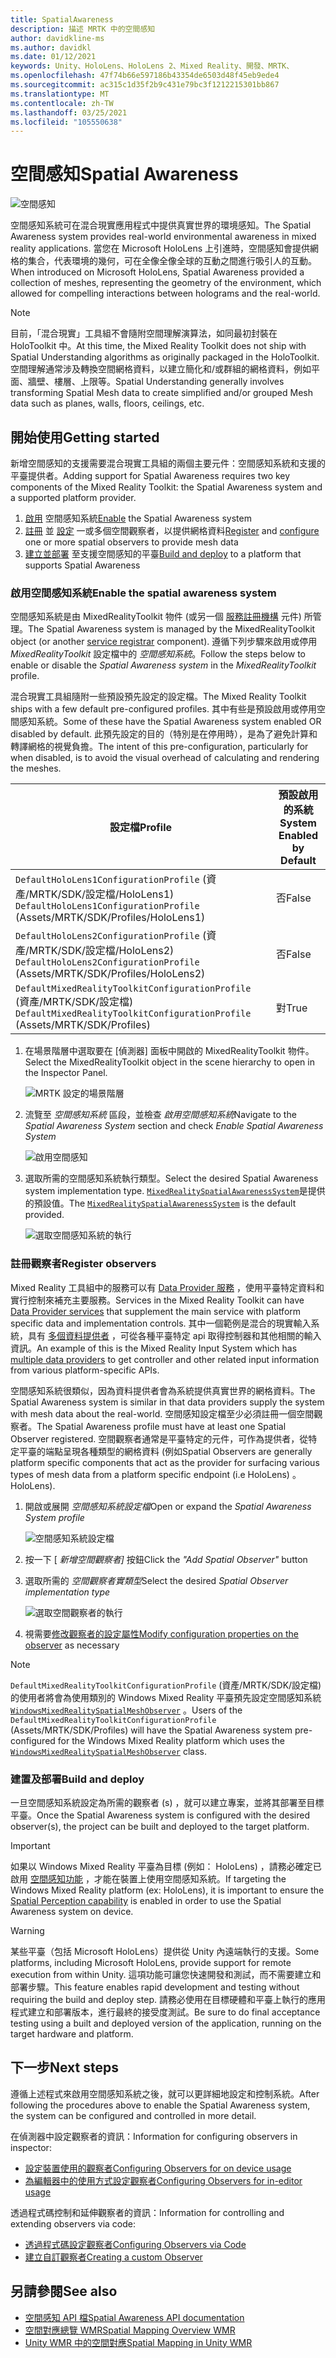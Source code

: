```yaml
---
title: SpatialAwareness
description: 描述 MRTK 中的空間感知
author: davidkline-ms
ms.author: davidkl
ms.date: 01/12/2021
keywords: Unity、HoloLens、HoloLens 2、Mixed Reality、開發、MRTK、
ms.openlocfilehash: 47f74b66e597186b43354de6503d48f45eb9ede4
ms.sourcegitcommit: ac315c1d35f2b9c431e79bc3f1212215301bb867
ms.translationtype: MT
ms.contentlocale: zh-TW
ms.lasthandoff: 03/25/2021
ms.locfileid: "105550638"
---
```

# <a name="spatial-awareness"></a><span data-ttu-id="ed524-104">空間感知</span><span class="sxs-lookup"><span data-stu-id="ed524-104">Spatial Awareness</span></span>

![空間感知](../images/spatial-awareness/MRTK_SpatialAwareness_Main.png)

<span data-ttu-id="ed524-106">空間感知系統可在混合現實應用程式中提供真實世界的環境感知。</span><span class="sxs-lookup"><span data-stu-id="ed524-106">The Spatial Awareness system provides real-world environmental awareness in mixed reality applications.</span></span> <span data-ttu-id="ed524-107">當您在 Microsoft HoloLens 上引進時，空間感知會提供網格的集合，代表環境的幾何，可在全像全像全球的互動之間進行吸引人的互動。</span><span class="sxs-lookup"><span data-stu-id="ed524-107">When introduced on Microsoft HoloLens, Spatial Awareness provided a collection of meshes, representing the geometry of the environment, which allowed for compelling interactions between holograms and the real-world.</span></span>

> [!NOTE]
> <span data-ttu-id="ed524-108">目前，「混合現實」工具組不會隨附空間理解演算法，如同最初封裝在 HoloToolkit 中。</span><span class="sxs-lookup"><span data-stu-id="ed524-108">At this time, the Mixed Reality Toolkit does not ship with Spatial Understanding algorithms as originally packaged in the HoloToolkit.</span></span> <span data-ttu-id="ed524-109">空間理解通常涉及轉換空間網格資料，以建立簡化和/或群組的網格資料，例如平面、牆壁、樓層、上限等。</span><span class="sxs-lookup"><span data-stu-id="ed524-109">Spatial Understanding generally involves transforming Spatial Mesh data to create simplified and/or grouped Mesh data such as planes, walls, floors, ceilings, etc.</span></span>

## <a name="getting-started"></a><span data-ttu-id="ed524-110">開始使用</span><span class="sxs-lookup"><span data-stu-id="ed524-110">Getting started</span></span>

<span data-ttu-id="ed524-111">新增空間感知的支援需要混合現實工具組的兩個主要元件：空間感知系統和支援的平臺提供者。</span><span class="sxs-lookup"><span data-stu-id="ed524-111">Adding support for Spatial Awareness requires two key components of the Mixed Reality Toolkit: the Spatial Awareness system and a supported platform provider.</span></span>

1. <span data-ttu-id="ed524-112">[啟用](#enable-the-spatial-awareness-system) 空間感知系統</span><span class="sxs-lookup"><span data-stu-id="ed524-112">[Enable](#enable-the-spatial-awareness-system) the Spatial Awareness system</span></span>
2. <span data-ttu-id="ed524-113">[註冊](#register-observers) 並 [設定](configuring-spatial-awareness-mesh-observer.md) 一或多個空間觀察者，以提供網格資料</span><span class="sxs-lookup"><span data-stu-id="ed524-113">[Register](#register-observers) and [configure](configuring-spatial-awareness-mesh-observer.md) one or more spatial observers to provide mesh data</span></span>
3. <span data-ttu-id="ed524-114">[建立並部署](#build-and-deploy) 至支援空間感知的平臺</span><span class="sxs-lookup"><span data-stu-id="ed524-114">[Build and deploy](#build-and-deploy) to a platform that supports Spatial Awareness</span></span>

### <a name="enable-the-spatial-awareness-system"></a><span data-ttu-id="ed524-115">啟用空間感知系統</span><span class="sxs-lookup"><span data-stu-id="ed524-115">Enable the spatial awareness system</span></span>

<span data-ttu-id="ed524-116">空間感知系統是由 MixedRealityToolkit 物件 (或另一個 [服務註冊機構](xref:Microsoft.MixedReality.Toolkit.IMixedRealityServiceRegistrar) 元件) 所管理。</span><span class="sxs-lookup"><span data-stu-id="ed524-116">The Spatial Awareness system is managed by the MixedRealityToolkit object (or another [service registrar](xref:Microsoft.MixedReality.Toolkit.IMixedRealityServiceRegistrar) component).</span></span> <span data-ttu-id="ed524-117">遵循下列步驟來啟用或停用 *MixedRealityToolkit* 設定檔中的 *空間感知系統*。</span><span class="sxs-lookup"><span data-stu-id="ed524-117">Follow the steps below to enable or disable the *Spatial Awareness system* in the *MixedRealityToolkit* profile.</span></span>

<span data-ttu-id="ed524-118">混合現實工具組隨附一些預設預先設定的設定檔。</span><span class="sxs-lookup"><span data-stu-id="ed524-118">The Mixed Reality Toolkit ships with a few default pre-configured profiles.</span></span> <span data-ttu-id="ed524-119">其中有些是預設啟用或停用空間感知系統。</span><span class="sxs-lookup"><span data-stu-id="ed524-119">Some of these have the Spatial Awareness system enabled OR disabled by default.</span></span> <span data-ttu-id="ed524-120">此預先設定的目的（特別是在停用時），是為了避免計算和轉譯網格的視覺負擔。</span><span class="sxs-lookup"><span data-stu-id="ed524-120">The intent of this pre-configuration, particularly for when disabled, is to avoid the visual overhead of calculating and rendering the meshes.</span></span>

| <span data-ttu-id="ed524-121">設定檔</span><span class="sxs-lookup"><span data-stu-id="ed524-121">Profile</span></span> | <span data-ttu-id="ed524-122">預設啟用的系統</span><span class="sxs-lookup"><span data-stu-id="ed524-122">System Enabled by Default</span></span> |
| --- | --- |
| <span data-ttu-id="ed524-123">`DefaultHoloLens1ConfigurationProfile` (資產/MRTK/SDK/設定檔/HoloLens1) </span><span class="sxs-lookup"><span data-stu-id="ed524-123">`DefaultHoloLens1ConfigurationProfile` (Assets/MRTK/SDK/Profiles/HoloLens1)</span></span> | <span data-ttu-id="ed524-124">否</span><span class="sxs-lookup"><span data-stu-id="ed524-124">False</span></span> |
| <span data-ttu-id="ed524-125">`DefaultHoloLens2ConfigurationProfile` (資產/MRTK/SDK/設定檔/HoloLens2) </span><span class="sxs-lookup"><span data-stu-id="ed524-125">`DefaultHoloLens2ConfigurationProfile` (Assets/MRTK/SDK/Profiles/HoloLens2)</span></span> | <span data-ttu-id="ed524-126">否</span><span class="sxs-lookup"><span data-stu-id="ed524-126">False</span></span> |
| <span data-ttu-id="ed524-127">`DefaultMixedRealityToolkitConfigurationProfile` (資產/MRTK/SDK/設定檔) </span><span class="sxs-lookup"><span data-stu-id="ed524-127">`DefaultMixedRealityToolkitConfigurationProfile` (Assets/MRTK/SDK/Profiles)</span></span> | <span data-ttu-id="ed524-128">對</span><span class="sxs-lookup"><span data-stu-id="ed524-128">True</span></span> |

1. <span data-ttu-id="ed524-129">在場景階層中選取要在 [偵測器] 面板中開啟的 MixedRealityToolkit 物件。</span><span class="sxs-lookup"><span data-stu-id="ed524-129">Select the MixedRealityToolkit object in the scene hierarchy to open in the Inspector Panel.</span></span>

    ![MRTK 設定的場景階層](../images/MRTK_ConfiguredHierarchy.png)

1. <span data-ttu-id="ed524-131">流覽至 *空間感知系統* 區段，並檢查 *啟用空間感知系統*</span><span class="sxs-lookup"><span data-stu-id="ed524-131">Navigate to the *Spatial Awareness System* section and check *Enable Spatial Awareness System*</span></span>

    ![啟用空間感知](../images/spatial-awareness/MRTKConfig_SpatialAwareness.png)

1. <span data-ttu-id="ed524-133">選取所需的空間感知系統執行類型。</span><span class="sxs-lookup"><span data-stu-id="ed524-133">Select the desired Spatial Awareness system implementation type.</span></span> <span data-ttu-id="ed524-134">[`MixedRealitySpatialAwarenessSystem`](xref:Microsoft.MixedReality.Toolkit.SpatialAwareness.MixedRealitySpatialAwarenessSystem)是提供的預設值。</span><span class="sxs-lookup"><span data-stu-id="ed524-134">The [`MixedRealitySpatialAwarenessSystem`](xref:Microsoft.MixedReality.Toolkit.SpatialAwareness.MixedRealitySpatialAwarenessSystem) is the default provided.</span></span>

    ![選取空間感知系統的執行](../images/spatial-awareness/SpatialAwarenessSelectSystemType.png)

### <a name="register-observers"></a><span data-ttu-id="ed524-136">註冊觀察者</span><span class="sxs-lookup"><span data-stu-id="ed524-136">Register observers</span></span>

<span data-ttu-id="ed524-137">Mixed Reality 工具組中的服務可以有 [Data Provider 服務](../../architecture/systems-extensions-providers.md) ，使用平臺特定資料和實行控制來補充主要服務。</span><span class="sxs-lookup"><span data-stu-id="ed524-137">Services in the Mixed Reality Toolkit can have [Data Provider services](../../architecture/systems-extensions-providers.md) that supplement the main service with platform specific data and implementation controls.</span></span> <span data-ttu-id="ed524-138">其中一個範例是混合的現實輸入系統，具有 [多個資料提供者](../input/input-providers.md) ，可從各種平臺特定 api 取得控制器和其他相關的輸入資訊。</span><span class="sxs-lookup"><span data-stu-id="ed524-138">An example of this is the Mixed Reality Input System which has [multiple data providers](../input/input-providers.md) to get controller and other related input information from various platform-specific APIs.</span></span>

<span data-ttu-id="ed524-139">空間感知系統很類似，因為資料提供者會為系統提供真實世界的網格資料。</span><span class="sxs-lookup"><span data-stu-id="ed524-139">The Spatial Awareness system is similar in that data providers supply the system with mesh data about the real-world.</span></span> <span data-ttu-id="ed524-140">空間感知設定檔至少必須註冊一個空間觀察者。</span><span class="sxs-lookup"><span data-stu-id="ed524-140">The Spatial Awareness profile must have at least one Spatial Observer registered.</span></span> <span data-ttu-id="ed524-141">空間觀察者通常是平臺特定的元件，可作為提供者，從特定平臺的端點呈現各種類型的網格資料 (例如</span><span class="sxs-lookup"><span data-stu-id="ed524-141">Spatial Observers are generally platform specific components that act as the provider for surfacing various types of mesh data from a platform specific endpoint (i.e</span></span> <span data-ttu-id="ed524-142">HoloLens) 。</span><span class="sxs-lookup"><span data-stu-id="ed524-142">HoloLens).</span></span>

1. <span data-ttu-id="ed524-143">開啟或展開 *空間感知系統設定檔*</span><span class="sxs-lookup"><span data-stu-id="ed524-143">Open or expand the *Spatial Awareness System profile*</span></span>

    ![空間感知系統設定檔](../images/spatial-awareness/SpatialAwarenessProfile.png)

1. <span data-ttu-id="ed524-145">按一下 [ *新增空間觀察者]* 按鈕</span><span class="sxs-lookup"><span data-stu-id="ed524-145">Click the *"Add Spatial Observer"* button</span></span>
1. <span data-ttu-id="ed524-146">選取所需的 *空間觀察者實類型*</span><span class="sxs-lookup"><span data-stu-id="ed524-146">Select the desired *Spatial Observer implementation type*</span></span>

    ![選取空間觀察者的執行](../images/spatial-awareness/SpatialAwarenessSelectObserver.png)

1. <span data-ttu-id="ed524-148">視需要[修改觀察者的設定屬性](configuring-spatial-awareness-mesh-observer.md)</span><span class="sxs-lookup"><span data-stu-id="ed524-148">[Modify configuration properties on the observer](configuring-spatial-awareness-mesh-observer.md) as necessary</span></span>

> [!NOTE]
> <span data-ttu-id="ed524-149">`DefaultMixedRealityToolkitConfigurationProfile` (資產/MRTK/SDK/設定檔) 的使用者將會為使用類別的 Windows Mixed Reality 平臺預先設定空間感知系統 [`WindowsMixedRealitySpatialMeshObserver`](xref:Microsoft.MixedReality.Toolkit.WindowsMixedReality.SpatialAwareness.WindowsMixedRealitySpatialMeshObserver) 。</span><span class="sxs-lookup"><span data-stu-id="ed524-149">Users of the `DefaultMixedRealityToolkitConfigurationProfile` (Assets/MRTK/SDK/Profiles) will have the Spatial Awareness system pre-configured for the Windows Mixed Reality platform which uses the [`WindowsMixedRealitySpatialMeshObserver`](xref:Microsoft.MixedReality.Toolkit.WindowsMixedReality.SpatialAwareness.WindowsMixedRealitySpatialMeshObserver) class.</span></span>

### <a name="build-and-deploy"></a><span data-ttu-id="ed524-150">建置及部署</span><span class="sxs-lookup"><span data-stu-id="ed524-150">Build and deploy</span></span>

<span data-ttu-id="ed524-151">一旦空間感知系統設定為所需的觀察者 (s) ，就可以建立專案，並將其部署至目標平臺。</span><span class="sxs-lookup"><span data-stu-id="ed524-151">Once the Spatial Awareness system is configured with the desired observer(s), the project can be built and deployed to the target platform.</span></span>

> [!IMPORTANT]
> <span data-ttu-id="ed524-152">如果以 Windows Mixed Reality 平臺為目標 (例如： HoloLens) ，請務必確定已啟用 [空間感知功能](/windows/mixed-reality/spatial-mapping-in-unity) ，才能在裝置上使用空間感知系統。</span><span class="sxs-lookup"><span data-stu-id="ed524-152">If targeting the Windows Mixed Reality platform (ex: HoloLens), it is important to ensure the [Spatial Perception capability](/windows/mixed-reality/spatial-mapping-in-unity) is enabled in order to use the Spatial Awareness system on device.</span></span>

> [!WARNING]
> <span data-ttu-id="ed524-153">某些平臺（包括 Microsoft HoloLens）提供從 Unity 內遠端執行的支援。</span><span class="sxs-lookup"><span data-stu-id="ed524-153">Some platforms, including Microsoft HoloLens, provide support for remote execution from within Unity.</span></span> <span data-ttu-id="ed524-154">這項功能可讓您快速開發和測試，而不需要建立和部署步驟。</span><span class="sxs-lookup"><span data-stu-id="ed524-154">This feature enables rapid development and testing without requiring the build and deploy step.</span></span> <span data-ttu-id="ed524-155">請務必使用在目標硬體和平臺上執行的應用程式建立和部署版本，進行最終的接受度測試。</span><span class="sxs-lookup"><span data-stu-id="ed524-155">Be sure to do final acceptance testing using a built and deployed version of the application, running on the target hardware and platform.</span></span>

## <a name="next-steps"></a><span data-ttu-id="ed524-156">下一步</span><span class="sxs-lookup"><span data-stu-id="ed524-156">Next steps</span></span>

<span data-ttu-id="ed524-157">遵循上述程式來啟用空間感知系統之後，就可以更詳細地設定和控制系統。</span><span class="sxs-lookup"><span data-stu-id="ed524-157">After following the procedures above to enable the Spatial Awareness system, the system can be configured and controlled in more detail.</span></span>

<span data-ttu-id="ed524-158">在偵測器中設定觀察者的資訊：</span><span class="sxs-lookup"><span data-stu-id="ed524-158">Information for configuring observers in inspector:</span></span>

- [<span data-ttu-id="ed524-159">設定裝置使用的觀察者</span><span class="sxs-lookup"><span data-stu-id="ed524-159">Configuring Observers for on device usage</span></span>](configuring-spatial-awareness-mesh-observer.md)
- [<span data-ttu-id="ed524-160">為編輯器中的使用方式設定觀察者</span><span class="sxs-lookup"><span data-stu-id="ed524-160">Configuring Observers for in-editor usage</span></span>](spatial-object-mesh-observer.md)

<span data-ttu-id="ed524-161">透過程式碼控制和延伸觀察者的資訊：</span><span class="sxs-lookup"><span data-stu-id="ed524-161">Information for controlling and extending observers via code:</span></span>

- [<span data-ttu-id="ed524-162">透過程式碼設定觀察者</span><span class="sxs-lookup"><span data-stu-id="ed524-162">Configuring Observers via Code</span></span>](usage-guide.md)
- [<span data-ttu-id="ed524-163">建立自訂觀察者</span><span class="sxs-lookup"><span data-stu-id="ed524-163">Creating a custom Observer</span></span>](create-data-provider.md)

## <a name="see-also"></a><span data-ttu-id="ed524-164">另請參閱</span><span class="sxs-lookup"><span data-stu-id="ed524-164">See also</span></span>

- [<span data-ttu-id="ed524-165">空間感知 API 檔</span><span class="sxs-lookup"><span data-stu-id="ed524-165">Spatial Awareness API documentation</span></span>](xref:Microsoft.MixedReality.Toolkit.SpatialAwareness)
- [<span data-ttu-id="ed524-166">空間對應總覽 WMR</span><span class="sxs-lookup"><span data-stu-id="ed524-166">Spatial Mapping Overview WMR</span></span>](/windows/mixed-reality/spatial-mapping)
- [<span data-ttu-id="ed524-167">Unity WMR 中的空間對應</span><span class="sxs-lookup"><span data-stu-id="ed524-167">Spatial Mapping in Unity WMR</span></span>](/windows/mixed-reality/spatial-mapping-in-unity)